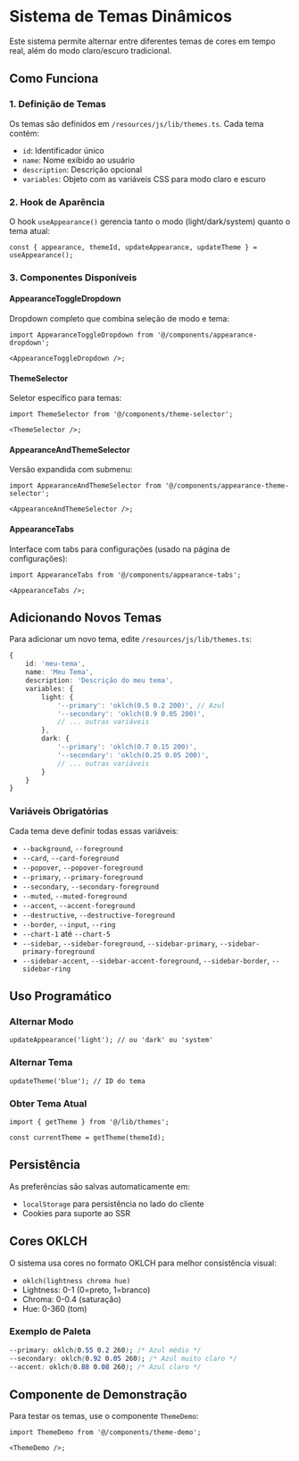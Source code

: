 # Sistema de Temas Dinâmicos

Este sistema permite alternar entre diferentes temas de cores em tempo real, além do modo claro/escuro tradicional.

## Como Funciona

### 1. Definição de Temas

Os temas são definidos em `/resources/js/lib/themes.ts`. Cada tema contém:

- `id`: Identificador único
- `name`: Nome exibido ao usuário
- `description`: Descrição opcional
- `variables`: Objeto com as variáveis CSS para modo claro e escuro

### 2. Hook de Aparência

O hook `useAppearance()` gerencia tanto o modo (light/dark/system) quanto o tema atual:

```tsx
const { appearance, themeId, updateAppearance, updateTheme } = useAppearance();
```

### 3. Componentes Disponíveis

#### AppearanceToggleDropdown

Dropdown completo que combina seleção de modo e tema:

```tsx
import AppearanceToggleDropdown from '@/components/appearance-dropdown';

<AppearanceToggleDropdown />;
```

#### ThemeSelector

Seletor específico para temas:

```tsx
import ThemeSelector from '@/components/theme-selector';

<ThemeSelector />;
```

#### AppearanceAndThemeSelector

Versão expandida com submenu:

```tsx
import AppearanceAndThemeSelector from '@/components/appearance-theme-selector';

<AppearanceAndThemeSelector />;
```

#### AppearanceTabs

Interface com tabs para configurações (usado na página de configurações):

```tsx
import AppearanceTabs from '@/components/appearance-tabs';

<AppearanceTabs />;
```

## Adicionando Novos Temas

Para adicionar um novo tema, edite `/resources/js/lib/themes.ts`:

```typescript
{
    id: 'meu-tema',
    name: 'Meu Tema',
    description: 'Descrição do meu tema',
    variables: {
        light: {
            '--primary': 'oklch(0.5 0.2 200)', // Azul
            '--secondary': 'oklch(0.9 0.05 200)',
            // ... outras variáveis
        },
        dark: {
            '--primary': 'oklch(0.7 0.15 200)',
            '--secondary': 'oklch(0.25 0.05 200)',
            // ... outras variáveis
        }
    }
}
```

### Variáveis Obrigatórias

Cada tema deve definir todas essas variáveis:

- `--background`, `--foreground`
- `--card`, `--card-foreground`
- `--popover`, `--popover-foreground`
- `--primary`, `--primary-foreground`
- `--secondary`, `--secondary-foreground`
- `--muted`, `--muted-foreground`
- `--accent`, `--accent-foreground`
- `--destructive`, `--destructive-foreground`
- `--border`, `--input`, `--ring`
- `--chart-1` até `--chart-5`
- `--sidebar`, `--sidebar-foreground`, `--sidebar-primary`, `--sidebar-primary-foreground`
- `--sidebar-accent`, `--sidebar-accent-foreground`, `--sidebar-border`, `--sidebar-ring`

## Uso Programático

### Alternar Modo

```tsx
updateAppearance('light'); // ou 'dark' ou 'system'
```

### Alternar Tema

```tsx
updateTheme('blue'); // ID do tema
```

### Obter Tema Atual

```tsx
import { getTheme } from '@/lib/themes';

const currentTheme = getTheme(themeId);
```

## Persistência

As preferências são salvas automaticamente em:

- `localStorage` para persistência no lado do cliente
- Cookies para suporte ao SSR

## Cores OKLCH

O sistema usa cores no formato OKLCH para melhor consistência visual:

- `oklch(lightness chroma hue)`
- Lightness: 0-1 (0=preto, 1=branco)
- Chroma: 0-0.4 (saturação)
- Hue: 0-360 (tom)

### Exemplo de Paleta

```css
--primary: oklch(0.55 0.2 260); /* Azul médio */
--secondary: oklch(0.92 0.05 260); /* Azul muito claro */
--accent: oklch(0.88 0.08 260); /* Azul claro */
```

## Componente de Demonstração

Para testar os temas, use o componente `ThemeDemo`:

```tsx
import ThemeDemo from '@/components/theme-demo';

<ThemeDemo />;
```
